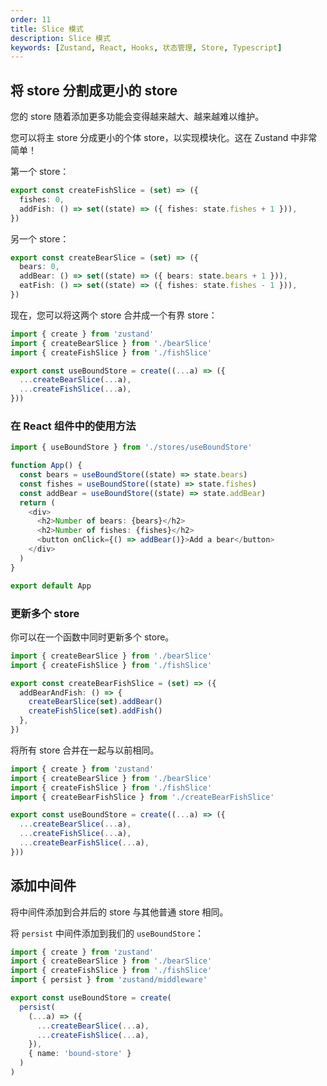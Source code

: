 ```yaml
---
order: 11
title: Slice 模式
description: Slice 模式
keywords: [Zustand, React, Hooks, 状态管理, Store, Typescript]
---
```


## 将 store 分割成更小的 store

您的 store 随着添加更多功能会变得越来越大、越来越难以维护。

您可以将主 store 分成更小的个体 store，以实现模块化。这在 Zustand 中非常简单！

第一个 store：

```ts
export const createFishSlice = (set) => ({
  fishes: 0,
  addFish: () => set((state) => ({ fishes: state.fishes + 1 })),
})
```

另一个 store：

```ts
export const createBearSlice = (set) => ({
  bears: 0,
  addBear: () => set((state) => ({ bears: state.bears + 1 })),
  eatFish: () => set((state) => ({ fishes: state.fishes - 1 })),
})
```

现在，您可以将这两个 store 合并成一个有界 store：

```ts
import { create } from 'zustand'
import { createBearSlice } from './bearSlice'
import { createFishSlice } from './fishSlice'

export const useBoundStore = create((...a) => ({
  ...createBearSlice(...a),
  ...createFishSlice(...a),
}))
```

### 在 React 组件中的使用方法

```ts
import { useBoundStore } from './stores/useBoundStore'

function App() {
  const bears = useBoundStore((state) => state.bears)
  const fishes = useBoundStore((state) => state.fishes)
  const addBear = useBoundStore((state) => state.addBear)
  return (
    <div>
      <h2>Number of bears: {bears}</h2>
      <h2>Number of fishes: {fishes}</h2>
      <button onClick={() => addBear()}>Add a bear</button>
    </div>
  )
}

export default App
```

### 更新多个 store

你可以在一个函数中同时更新多个 store。

```ts
import { createBearSlice } from './bearSlice'
import { createFishSlice } from './fishSlice'

export const createBearFishSlice = (set) => ({
  addBearAndFish: () => {
    createBearSlice(set).addBear()
    createFishSlice(set).addFish()
  },
})
```

将所有 store 合并在一起与以前相同。

```ts
import { create } from 'zustand'
import { createBearSlice } from './bearSlice'
import { createFishSlice } from './fishSlice'
import { createBearFishSlice } from './createBearFishSlice'

export const useBoundStore = create((...a) => ({
  ...createBearSlice(...a),
  ...createFishSlice(...a),
  ...createBearFishSlice(...a),
}))
```

## 添加中间件

将中间件添加到合并后的 store 与其他普通 store 相同。

将 `persist` 中间件添加到我们的 `useBoundStore`：

```ts
import { create } from 'zustand'
import { createBearSlice } from './bearSlice'
import { createFishSlice } from './fishSlice'
import { persist } from 'zustand/middleware'

export const useBoundStore = create(
  persist(
    (...a) => ({
      ...createBearSlice(...a),
      ...createFishSlice(...a),
    }),
    { name: 'bound-store' }
  )
)
```
